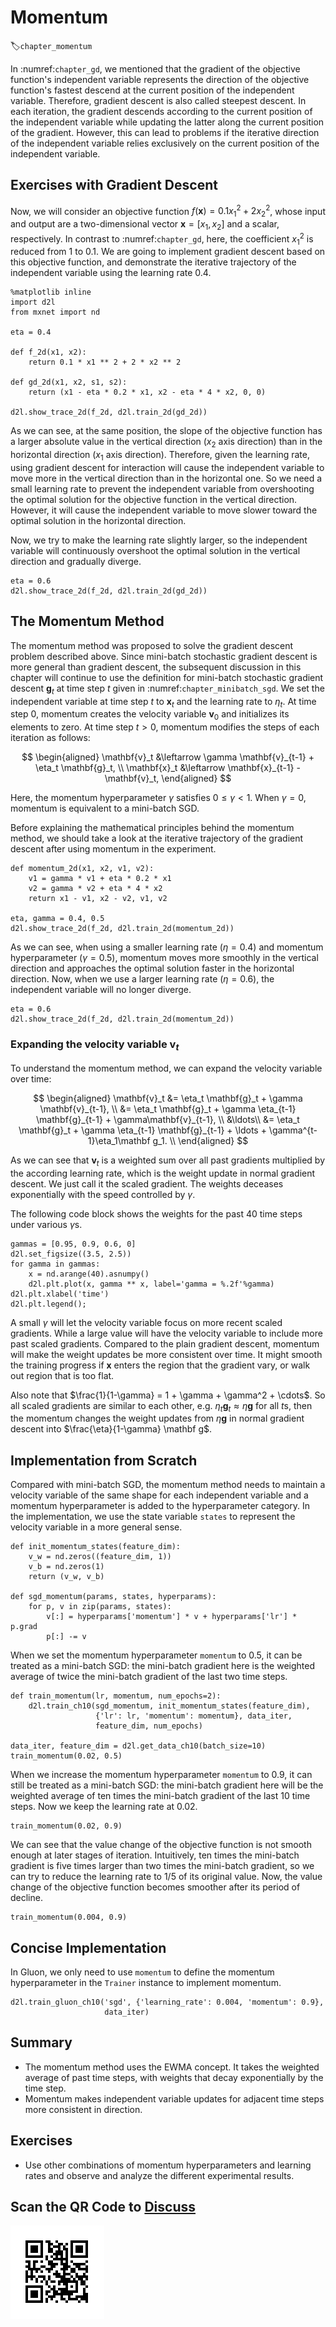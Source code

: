 # Momentum
:label:`chapter_momentum`

In :numref:`chapter_gd`, we
mentioned that the gradient of the objective function's independent variable
represents the direction of the objective function's fastest descend at the
current position of the independent variable. Therefore, gradient descent is
also called steepest descent. In each iteration, the gradient descends according
to the current position of the independent variable while updating the latter
along the current position of the gradient. However, this can lead to problems
if the iterative direction of the independent variable relies exclusively on the
current position of the independent variable.


## Exercises with Gradient Descent

Now, we will consider an objective function $f(\boldsymbol{x})=0.1x_1^2+2x_2^2$,
whose input and output are a two-dimensional vector $\boldsymbol{x} =
[x_1, x_2]$ and a scalar, respectively. In contrast to :numref:`chapter_gd`,
here, the coefficient $x_1^2$ is reduced from $1$ to $0.1$. We are going to
implement gradient descent based on this objective function, and demonstrate the
iterative trajectory of the independent variable using the learning rate $0.4$.

```{.python .input  n=3}
%matplotlib inline
import d2l
from mxnet import nd

eta = 0.4

def f_2d(x1, x2):
    return 0.1 * x1 ** 2 + 2 * x2 ** 2

def gd_2d(x1, x2, s1, s2):
    return (x1 - eta * 0.2 * x1, x2 - eta * 4 * x2, 0, 0)

d2l.show_trace_2d(f_2d, d2l.train_2d(gd_2d))
```

As we can see, at the same position, the slope of the objective function has a larger absolute value in the vertical direction ($x_2$ axis direction) than in the horizontal direction ($x_1$ axis direction). Therefore, given the learning rate, using gradient descent for interaction will cause the independent variable to move more in the vertical direction than in the horizontal one. So we need a small learning rate to prevent the independent variable from overshooting the optimal solution for the objective function in the vertical direction. However, it will cause the independent variable to move slower toward the optimal solution in the horizontal direction.

Now, we try to make the learning rate slightly larger, so the independent variable will continuously overshoot the optimal solution in the vertical direction and gradually diverge.

```{.python .input  n=4}
eta = 0.6
d2l.show_trace_2d(f_2d, d2l.train_2d(gd_2d))
```

## The Momentum Method

The momentum method was proposed to solve the gradient descent problem described
above. Since mini-batch stochastic gradient descent is more general than
gradient descent, the subsequent discussion in this chapter will continue to use
the definition for mini-batch stochastic gradient descent $\mathbf{g}_t$ at
time step $t$ given in :numref:`chapter_minibatch_sgd`.  We set the independent
variable at time step $t$ to $\mathbf{x}_t$ and the learning rate to
$\eta_t$.  At time step $0$, momentum creates the velocity variable
$\mathbf{v}_0$ and initializes its elements to zero. At time step $t>0$,
momentum modifies the steps of each iteration as follows:

$$
\begin{aligned}
\mathbf{v}_t &\leftarrow \gamma \mathbf{v}_{t-1} + \eta_t \mathbf{g}_t, \\
\mathbf{x}_t &\leftarrow \mathbf{x}_{t-1} - \mathbf{v}_t,
\end{aligned}
$$

Here, the momentum hyperparameter $\gamma$ satisfies $0 \leq \gamma < 1$. When $\gamma=0$, momentum is equivalent to a mini-batch SGD.

Before explaining the mathematical principles behind the momentum method, we should take a look at the iterative trajectory of the gradient descent after using momentum in the experiment.

```{.python .input  n=5}
def momentum_2d(x1, x2, v1, v2):
    v1 = gamma * v1 + eta * 0.2 * x1
    v2 = gamma * v2 + eta * 4 * x2
    return x1 - v1, x2 - v2, v1, v2

eta, gamma = 0.4, 0.5
d2l.show_trace_2d(f_2d, d2l.train_2d(momentum_2d))
```

As we can see, when using a smaller learning rate ($\eta=0.4$) and momentum hyperparameter ($\gamma=0.5$), momentum moves more smoothly in the vertical direction and approaches the optimal solution faster in the horizontal direction. Now, when we use a larger learning rate ($\eta=0.6$), the independent variable will no longer diverge.

```{.python .input  n=11}
eta = 0.6
d2l.show_trace_2d(f_2d, d2l.train_2d(momentum_2d))
```

### Expanding the velocity variable $\mathbf v_t$

To understand the momentum method, we can expand the velocity variable over time:

$$
\begin{aligned}
\mathbf{v}_t &= \eta_t \mathbf{g}_t + \gamma \mathbf{v}_{t-1}, \\
             &= \eta_t \mathbf{g}_t + \gamma \eta_{t-1} \mathbf{g}_{t-1} + \gamma\mathbf{v}_{t-1}, \\
             &\ldots\\
             &= \eta_t \mathbf{g}_t + \gamma \eta_{t-1} \mathbf{g}_{t-1} + \ldots +  \gamma^{t-1}\eta_1\mathbf g_1. \\
\end{aligned}
$$

As we can see that $\mathbf v_t$ is a weighted sum over all past gradients multiplied by the according learning rate, which is the weight update in normal gradient descent. We just call it the scaled gradient. The weights deceases exponentially with the speed controlled by $\gamma$.

The following code block shows the weights for the past 40 time steps under various $\gamma$s.

```{.python .input}
gammas = [0.95, 0.9, 0.6, 0]
d2l.set_figsize((3.5, 2.5))
for gamma in gammas:
    x = nd.arange(40).asnumpy()
    d2l.plt.plot(x, gamma ** x, label='gamma = %.2f'%gamma)
d2l.plt.xlabel('time')
d2l.plt.legend();
```

A small $\gamma$ will let the velocity variable focus on more recent scaled gradients. While a large value will have the velocity variable to include more past scaled gradients. Compared to the plain gradient descent, momentum will make the weight updates be more consistent over time. It might smooth the training progress if $\mathbf x$ enters the region that the gradient vary, or walk out region that is too flat.

Also note that $\frac{1}{1-\gamma} = 1 + \gamma + \gamma^2 + \cdots$. So all scaled gradients are similar to each other, e.g. $\eta_t\mathbf g_t\approx \eta\mathbf g$ for all $t$s, then the momentum changes the weight updates from $\eta\mathbf g$ in normal gradient descent into $\frac{\eta}{1-\gamma} \mathbf g$.

## Implementation from Scratch

Compared with mini-batch SGD, the momentum method needs to maintain a velocity variable of the same shape for each independent variable and a momentum hyperparameter is added to the hyperparameter category. In the implementation, we use the state variable `states` to represent the velocity variable in a more general sense.

```{.python .input  n=13}
def init_momentum_states(feature_dim):
    v_w = nd.zeros((feature_dim, 1))
    v_b = nd.zeros(1)
    return (v_w, v_b)

def sgd_momentum(params, states, hyperparams):
    for p, v in zip(params, states):
        v[:] = hyperparams['momentum'] * v + hyperparams['lr'] * p.grad
        p[:] -= v
```

When we set the momentum hyperparameter `momentum` to 0.5, it can be treated as a mini-batch SGD: the mini-batch gradient here is the weighted average of twice the mini-batch gradient of the last two time steps.

```{.python .input  n=15}
def train_momentum(lr, momentum, num_epochs=2):
    d2l.train_ch10(sgd_momentum, init_momentum_states(feature_dim),
                   {'lr': lr, 'momentum': momentum}, data_iter, 
                   feature_dim, num_epochs)
    
data_iter, feature_dim = d2l.get_data_ch10(batch_size=10)
train_momentum(0.02, 0.5)
```

When we increase the momentum hyperparameter `momentum` to 0.9, it can still be treated as a mini-batch SGD: the mini-batch gradient here will be the weighted average of ten times the mini-batch gradient of the last 10 time steps. Now we keep the learning rate at 0.02.

```{.python .input  n=8}
train_momentum(0.02, 0.9)
```

We can see that the value change of the objective function is not smooth enough at later stages of iteration. Intuitively, ten times the mini-batch gradient is five times larger than two times the mini-batch gradient, so we can try to reduce the learning rate to 1/5 of its original value. Now, the value change of the objective function becomes smoother after its period of decline.

```{.python .input}
train_momentum(0.004, 0.9)
```

## Concise Implementation

In Gluon, we only need to use `momentum` to define the momentum hyperparameter in the `Trainer` instance to implement momentum.

```{.python .input  n=9}
d2l.train_gluon_ch10('sgd', {'learning_rate': 0.004, 'momentum': 0.9},
                     data_iter)
```

## Summary

* The momentum method uses the EWMA concept. It takes the weighted average of past time steps, with weights that decay exponentially by the time step.
* Momentum makes independent variable updates for adjacent time steps more consistent in direction.

## Exercises

* Use other combinations of momentum hyperparameters and learning rates and observe and analyze the different experimental results.

## Scan the QR Code to [Discuss](https://discuss.mxnet.io/t/2374)

![](../img/qr_momentum.svg)
